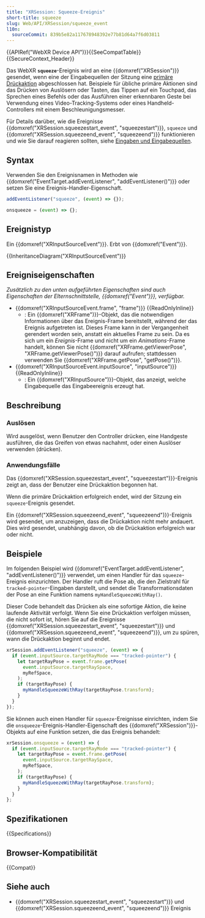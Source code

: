```yaml
---
title: "XRSession: Squeeze-Ereignis"
short-title: squeeze
slug: Web/API/XRSession/squeeze_event
l10n:
  sourceCommit: 839b5e82a117678948392e77b81d64a7f6d03811
---
```


{{APIRef("WebXR Device API")}}{{SeeCompatTable}}{{SecureContext_Header}}

Das WebXR **`squeeze`**-Ereignis wird an eine {{domxref("XRSession")}} gesendet, wenn eine der Eingabequellen der Sitzung eine [primäre Drückaktion](/de/docs/Web/API/WebXR_Device_API/Inputs#primary_squeeze_action) abgeschlossen hat. Beispiele für übliche primäre Aktionen sind das Drücken von Auslösern oder Tasten, das Tippen auf ein Touchpad, das Sprechen eines Befehls oder das Ausführen einer erkennbaren Geste bei Verwendung eines Video-Tracking-Systems oder eines Handheld-Controllers mit einem Beschleunigungsmesser.

Für Details darüber, wie die Ereignisse {{domxref("XRSession.squeezestart_event", "squeezestart")}}, `squeeze` und {{domxref("XRSession.squeezeend_event", "squeezeend")}} funktionieren und wie Sie darauf reagieren sollten, siehe [Eingaben und Eingabequellen](/de/docs/Web/API/WebXR_Device_API/Inputs#input_sources).

## Syntax

Verwenden Sie den Ereignisnamen in Methoden wie {{domxref("EventTarget.addEventListener", "addEventListener()")}} oder setzen Sie eine Ereignis-Handler-Eigenschaft.

```js
addEventListener("squeeze", (event) => {});

onsqueeze = (event) => {};
```

## Ereignistyp

Ein {{domxref("XRInputSourceEvent")}}. Erbt von {{domxref("Event")}}.

{{InheritanceDiagram("XRInputSourceEvent")}}

## Ereigniseigenschaften

_Zusätzlich zu den unten aufgeführten Eigenschaften sind auch Eigenschaften der Elternschnittstelle, {{domxref("Event")}}, verfügbar._

- {{domxref("XRInputSourceEvent.frame", "frame")}} {{ReadOnlyInline}}
  - : Ein {{domxref("XRFrame")}}-Objekt, das die notwendigen Informationen über das Ereignis-Frame bereitstellt, während der das Ereignis aufgetreten ist. Dieses Frame kann in der Vergangenheit gerendert worden sein, anstatt ein aktuelles Frame zu sein. Da es sich um ein _Ereignis_-Frame und nicht um ein _Animations_-Frame handelt, können Sie nicht {{domxref("XRFrame.getViewerPose", "XRFrame.getViewerPose()")}} darauf aufrufen; stattdessen verwenden Sie {{domxref("XRFrame.getPose", "getPose()")}}.
- {{domxref("XRInputSourceEvent.inputSource", "inputSource")}} {{ReadOnlyInline}}
  - : Ein {{domxref("XRInputSource")}}-Objekt, das anzeigt, welche Eingabequelle das Eingabeereignis erzeugt hat.

## Beschreibung

### Auslösen

Wird ausgelöst, wenn Benutzer den Controller drücken, eine Handgeste ausführen, die das Greifen von etwas nachahmt, oder einen Auslöser verwenden (drücken).

### Anwendungsfälle

Das {{domxref("XRSession.squeezestart_event", "squeezestart")}}-Ereignis zeigt an, dass der Benutzer eine Drückaktion begonnen hat.

Wenn die primäre Drückaktion erfolgreich endet, wird der Sitzung ein `squeeze`-Ereignis gesendet.

Ein {{domxref("XRSession.squeezeend_event", "squeezeend")}}-Ereignis wird gesendet, um anzuzeigen, dass die Drückaktion nicht mehr andauert. Dies wird gesendet, unabhängig davon, ob die Drückaktion erfolgreich war oder nicht.

## Beispiele

Im folgenden Beispiel wird {{domxref("EventTarget.addEventListener", "addEventListener()")}} verwendet, um einen Handler für das `squeeze`-Ereignis einzurichten. Der Handler ruft die Pose ab, die den Zielstrahl für `tracked-pointer`-Eingaben darstellt, und sendet die Transformationsdaten der Pose an eine Funktion namens `myHandleSqueezeWithRay()`.

Dieser Code behandelt das Drücken als eine sofortige Aktion, die keine laufende Aktivität verfolgt. Wenn Sie eine Drückaktion verfolgen müssen, die nicht sofort ist, hören Sie auf die Ereignisse {{domxref("XRSession.squeezestart_event", "squeezestart")}} und {{domxref("XRSession.squeezeend_event", "squeezeend")}}, um zu spüren, wann die Drückaktion beginnt und endet.

```js
xrSession.addEventListener("squeeze", (event) => {
  if (event.inputSource.targetRayMode === "tracked-pointer") {
    let targetRayPose = event.frame.getPose(
      event.inputSource.targetRaySpace,
      myRefSpace,
    );
    if (targetRayPose) {
      myHandleSqueezeWithRay(targetRayPose.transform);
    }
  }
});
```

Sie können auch einen Handler für `squeeze`-Ereignisse einrichten, indem Sie die `onsqueeze`-Ereignis-Handler-Eigenschaft des {{domxref("XRSession")}}-Objekts auf eine Funktion setzen, die das Ereignis behandelt:

```js
xrSession.onsqueeze = (event) => {
  if (event.inputSource.targetRayMode === "tracked-pointer") {
    let targetRayPose = event.frame.getPose(
      event.inputSource.targetRaySpace,
      myRefSpace,
    );
    if (targetRayPose) {
      myHandleSqueezeWithRay(targetRayPose.transform);
    }
  }
};
```

## Spezifikationen

{{Specifications}}

## Browser-Kompatibilität

{{Compat}}

## Siehe auch

- {{domxref("XRSession.squeezestart_event", "squeezestart")}} und {{domxref("XRSession.squeezeend_event", "squeezeend")}} Ereignis
